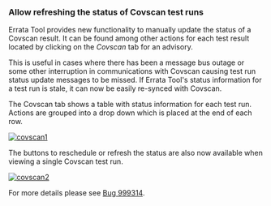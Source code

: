 ### Allow refreshing the status of Covscan test runs

Errata Tool provides new functionality to manually update the status of a
Covscan result. It can be found among other actions for each test result
located by clicking on the *Covscan* tab for an advisory.

This is useful in cases where there has been a message bus outage or some
other interruption in communications with Covscan causing test run status
update messages to be missed. If Errata Tool's status information for a test
run is stale, it can now be easily re-synced with Covscan.

The Covscan tab shows a table with status information for each test run.
Actions are grouped into a drop down which is placed at the end of each row.

[![covscan1](images/3.10.0/covscan1.png)](images/rel310/covscan1.png)

The buttons to reschedule or refresh the status are also now available when
viewing a single Covscan test run.

[![covscan2](images/3.10.0/covscan2.png)](images/rel310/covscan2.png)

For more details please see
[Bug 999314](https://bugzilla.redhat.com/show_bug.cgi?id=999314).

